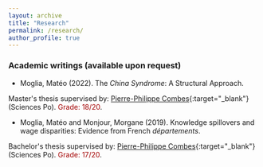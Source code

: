 ```yaml
---
layout: archive
title: "Research"
permalink: /research/
author_profile: true
---
```


### Academic writings (available upon request)

* Moglia, Matéo (2022). The *China Syndrome*: A Structural Approach. 

Master's thesis supervised by: [Pierre-Philippe Combes](https://sites.google.com/view/pierrephilippecombes/){:target="_blank"} (Sciences Po). <span style="color:rgb(163,0,0);">Grade: 18/20</span>.

* Moglia, Matéo and Monjour, Morgane (2019). Knowledge spillovers and wage disparities: Evidence from French *départements*.

Bachelor's thesis supervised by: [Pierre-Philippe Combes](https://sites.google.com/view/pierrephilippecombes/){:target="_blank"} (Sciences Po). <span style="color:rgb(163,0,0);">Grade: 17/20</span>.